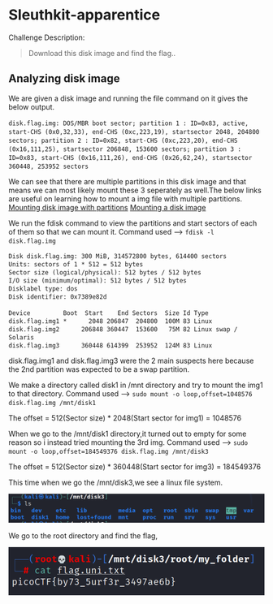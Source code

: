 # Sleuthkit-apparentice

Challenge Description:

> Download this disk image and find the flag..

## Analyzing disk image

We are given a disk image and running the file command on it gives the below output.

`disk.flag.img: DOS/MBR boot sector; partition 1 : ID=0x83, active, start-CHS (0x0,32,33), end-CHS (0xc,223,19), startsector 2048, 204800 sectors; partition 2 : ID=0x82, start-CHS (0xc,223,20), end-CHS (0x16,111,25), startsector 206848, 153600 sectors; partition 3 : ID=0x83, start-CHS (0x16,111,26), end-CHS (0x26,62,24), startsector 360448, 253952 sectors`

We can see that there are multiple partitions in this disk image and that means we can most likely mount these 3 seperately as well.The below links are useful on learning how to mount a img file with multiple partitions.
[Mounting disk image with partitions](https://www.linuxquestions.org/questions/linux-general-1/how-to-mount-img-file-882386/)
[Mounting a disk image](https://unix.stackexchange.com/questions/82314/how-to-find-the-type-of-an-img-file-and-mount-it)

We run the fdisk command to view the partitions and start sectors of each of them so that we can mount it.
Command used --> `fdisk -l disk.flag.img`

```
Disk disk.flag.img: 300 MiB, 314572800 bytes, 614400 sectors
Units: sectors of 1 * 512 = 512 bytes
Sector size (logical/physical): 512 bytes / 512 bytes
I/O size (minimum/optimal): 512 bytes / 512 bytes
Disklabel type: dos
Disk identifier: 0x7389e82d

Device         Boot  Start    End Sectors  Size Id Type
disk.flag.img1 *      2048 206847  204800  100M 83 Linux
disk.flag.img2      206848 360447  153600   75M 82 Linux swap / Solaris
disk.flag.img3      360448 614399  253952  124M 83 Linux
```

disk.flag.img1 and disk.flag.img3 were the 2 main suspects here because the 2nd partition was expected to be a swap partition.

We make a directory called disk1 in /mnt directory and try to mount the img1 to that directory.
Command used --> `sudo mount -o loop,offset=1048576 disk.flag.img /mnt/disk1`

The offset = 512(Sector size) * 2048(Start sector for img1) = 1048576

When we go to the /mnt/disk1 directory,it turned out to empty for some reason so i instead tried mounting the 3rd img.
Command used --> `sudo mount -o loop,offset=184549376 disk.flag.img /mnt/disk3`

The offset = 512(Sector size) * 360448(Start sector for img3) = 184549376

This time when we go the /mnt/disk3,we see a linux file system.

![File system](fs.PNG)

We go to the root directory and find the flag,

![flag output](flag_output.PNG)